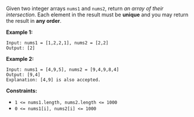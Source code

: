 Given two integer arrays `nums1` and `nums2`, return *an array of their intersection*. Each element in the result must be **unique** and you may return the result in **any order**.

**Example 1:**
```
Input: nums1 = [1,2,2,1], nums2 = [2,2]
Output: [2]
```
**Example 2:**
```
Input: nums1 = [4,9,5], nums2 = [9,4,9,8,4]
Output: [9,4]
Explanation: [4,9] is also accepted.
```
**Constraints:**
- `1 <= nums1.length, nums2.length <= 1000`
- `0 <= nums1[i], nums2[i] <= 1000`